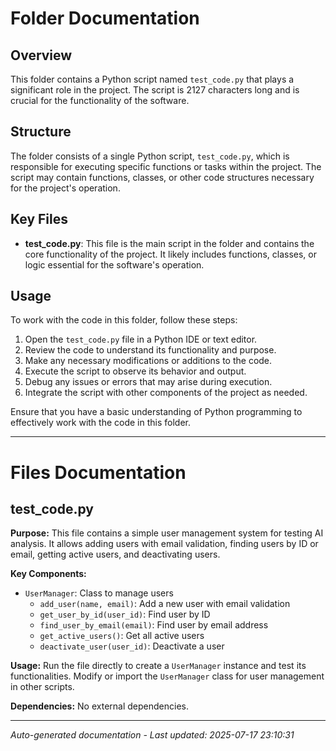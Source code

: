 # Folder Documentation

## Overview
This folder contains a Python script named `test_code.py` that plays a significant role in the project. The script is 2127 characters long and is crucial for the functionality of the software.

## Structure
The folder consists of a single Python script, `test_code.py`, which is responsible for executing specific functions or tasks within the project. The script may contain functions, classes, or other code structures necessary for the project's operation.

## Key Files
- **test_code.py**: This file is the main script in the folder and contains the core functionality of the project. It likely includes functions, classes, or logic essential for the software's operation.

## Usage
To work with the code in this folder, follow these steps:
1. Open the `test_code.py` file in a Python IDE or text editor.
2. Review the code to understand its functionality and purpose.
3. Make any necessary modifications or additions to the code.
4. Execute the script to observe its behavior and output.
5. Debug any issues or errors that may arise during execution.
6. Integrate the script with other components of the project as needed.

Ensure that you have a basic understanding of Python programming to effectively work with the code in this folder.

---

# Files Documentation

## test_code.py

**Purpose:** This file contains a simple user management system for testing AI analysis. It allows adding users with email validation, finding users by ID or email, getting active users, and deactivating users.

**Key Components:**
- `UserManager`: Class to manage users
  - `add_user(name, email)`: Add a new user with email validation
  - `get_user_by_id(user_id)`: Find user by ID
  - `find_user_by_email(email)`: Find user by email address
  - `get_active_users()`: Get all active users
  - `deactivate_user(user_id)`: Deactivate a user

**Usage:** Run the file directly to create a `UserManager` instance and test its functionalities. Modify or import the `UserManager` class for user management in other scripts.

**Dependencies:** No external dependencies.

---
*Auto-generated documentation - Last updated: 2025-07-17 23:10:31*
